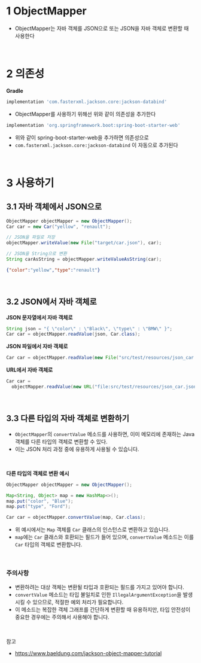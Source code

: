 # 1 ObjectMapper

* ObjectMapper는 자바 객체를 JSON으로 또는 JSON을 자바 객체로 변환할 때 사용한다

<br>

# 2 의존성

**Gradle**

```groovy
implementation 'com.fasterxml.jackson.core:jackson-databind'
```

- ObjectMapper를 사용하기 위해선 위와 같이 의존성을 추가한다


```groovy
implementation 'org.springframework.boot:spring-boot-starter-web'
```

- 위와 같이 spring-boot-starter-web을 추가하면 의존성으로 
- `com.fasterxml.jackson.core:jackson-databind` 이 자동으로 추가된다

<br>

# 3 사용하기

## 3.1 자바 객체에서 JSON으로

```java
ObjectMapper objectMapper = new ObjectMapper();
Car car = new Car("yellow", "renault");

// JSON을 파일로 저장
objectMapper.writeValue(new File("target/car.json"), car);

// JSON을 String으로 변환
String carAsString = objectMapper.writeValueAsString(car);
```

```json
{"color":"yellow","type":"renault"}
```


<br>

## 3.2 JSON에서 자바 객체로

**JSON 문자열에서 자바 객체로**

```java
String json = "{ \"color\" : \"Black\", \"type\" : \"BMW\" }";
Car car = objectMapper.readValue(json, Car.class);	
```

**JSON 파일에서 자바 객체로**

```java
Car car = objectMapper.readValue(new File("src/test/resources/json_car.json"), Car.class);
```

**URL에서 자바 객체로**

```java
Car car = 
  objectMapper.readValue(new URL("file:src/test/resources/json_car.json"), Car.class);
```

<br>

## 3.3 다른 타입의 자바 객체로 변환하기

- `ObjectMapper`의 `convertValue` 메소드를 사용하면, 이미 메모리에 존재하는 Java 객체를 다른 타입의 객체로 변환할 수 있다.
- 이는 JSON 처리 과정 중에 유용하게 사용될 수 있습니다.

<br>

**다른 타입의 객체로 변환 예시**

```java
ObjectMapper objectMapper = new ObjectMapper(); 

Map<String, Object> map = new HashMap<>(); 
map.put("color", "Blue"); 
map.put("type", "Ford");  

Car car = objectMapper.convertValue(map, Car.class);
```

- 위 예시에서는 `Map` 객체를 `Car` 클래스의 인스턴스로 변환하고 있습니다.
- `map`에는 `Car` 클래스와 호환되는 필드가 들어 있으며, `convertValue` 메소드는 이를 `Car` 타입의 객체로 변환합니다.

<br>

### 주의사항

- 변환하려는 대상 객체는 변환될 타입과 호환되는 필드를 가지고 있어야 합니다.
- `convertValue` 메소드는 타입 불일치로 인한 `IllegalArgumentException`을 발생시킬 수 있으므로, 적절한 예외 처리가 필요합니다.
- 이 메소드는 복잡한 객체 그래프를 간단하게 변환할 때 유용하지만, 타입 안전성이 중요한 경우에는 주의해서 사용해야 합니다.

<br>

참고

* https://www.baeldung.com/jackson-object-mapper-tutorial
